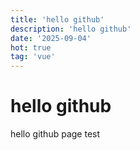 ```yaml
---
title: 'hello github'
description: 'hello github'
date: '2025-09-04'
hot: true
tag: 'vue'
---
```


 # hello github

hello github page test